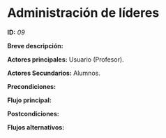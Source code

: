 # Administración de líderes

**ID:** *09*

**Breve descripción:**

**Actores principales:** Usuario (Profesor).

**Actores Secundarios:** Alumnos.

**Precondiciones:**

**Flujo principal:**

**Postcondiciones:**

**Flujos alternativos:**